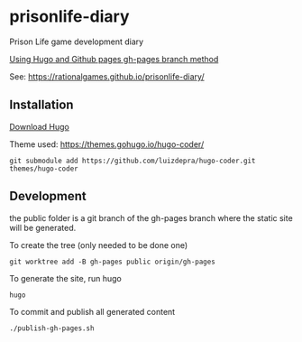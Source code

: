 # prisonlife-diary
Prison Life game development diary

[Using Hugo and Github pages gh-pages branch method](https://gohugo.io/hosting-and-deployment/hosting-on-github/)

See: https://rationalgames.github.io/prisonlife-diary/

## Installation

[Download Hugo](https://github.com/gohugoio/hugo/releases/download/v0.72.0/hugo_0.72.0_Linux-64bit.deb)

Theme used: https://themes.gohugo.io/hugo-coder/

```
git submodule add https://github.com/luizdepra/hugo-coder.git themes/hugo-coder
```

## Development

the public folder is a git branch of the gh-pages branch where the static site will be generated.

To create the tree (only needed to be done one)
```
git worktree add -B gh-pages public origin/gh-pages
```

To generate the site, run hugo
```
hugo
```

To commit and publish all generated content
```
./publish-gh-pages.sh
```
